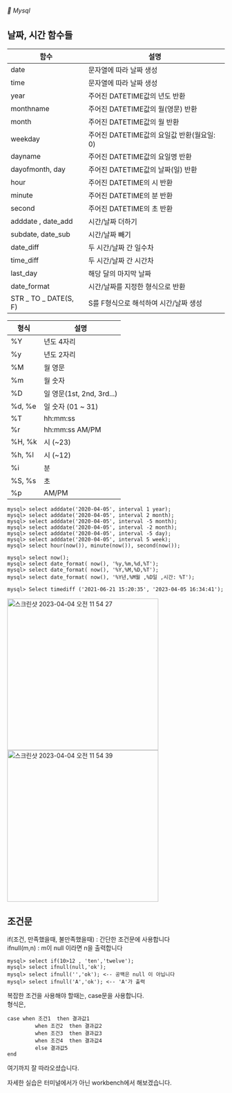 ###### :cactus:  Mysql

## 날짜, 시간 함수들 
| 함수 | 설명 |
|---|---|
| date |문자열에 따라 날짜 생성 | 
| time |문자열에 따라 날짜 생성 |
| year	| 주어진 DATETIME값의 년도 반환 |
| monthname	| 주어진 DATETIME값의 월(영문) 반환 |
| month| 주어진 DATETIME값의 월 반환 |
| weekday	| 주어진 DATETIME값의 요일값 반환(월요일: 0) |
| dayname	| 주어진 DATETIME값의 요일명 반환 |
| dayofmonth, day	| 주어진 DATETIME값의 날짜(일) 반환 | 
| hour | 주어진 DATETIME의 시 반환 |
| minute |	주어진 DATETIME의 분 반환 |
| second |	주어진 DATETIME의 초 반환 |
| adddate , date_add	 |시간/날짜 더하기 |
| subdate, date_sub |시간/날짜 빼기 |
| date_diff | 두 시간/날짜 간 일수차 |
| time_diff |두 시간/날짜 간 시간차 |
| last_day| 해당 달의 마지막 날짜 |
| date_format |	시간/날짜를 지정한 형식으로 반환 |
| STR _ TO _ DATE(S, F)	|S를 F형식으로 해석하여 시간/날짜 생성 |

| 형식	| 설명 |
|---|---|
| %Y	| 년도 4자리 |
| %y	| 년도 2자리|
| %M	| 월 영문|
| %m	| 월 숫자|
| %D	| 일 영문(1st, 2nd, 3rd...)|
| %d, %e	| 일 숫자 (01 ~ 31)|
| %T	| hh:mm:ss|
| %r	| hh:mm:ss AM/PM|
| %H, %k	| 시 (~23)|
| %h, %l| 	시 (~12)|
| %i	| 분|
| %S, %s| 초|
| %p	| AM/PM|


```
mysql> select adddate('2020-04-05', interval 1 year);
mysql> select adddate('2020-04-05', interval 2 month);
mysql> select adddate('2020-04-05', interval -5 month);
mysql> select adddate('2020-04-05', interval -2 month);
mysql> select adddate('2020-04-05', interval -5 day);
mysql> select adddate('2020-04-05', interval 5 week);
mysql> select hour(now()), minute(now()), second(now());

mysql> select now();
mysql> select date_format( now(), '%y,%m,%d,%T');
mysql> select date_format( now(), '%Y,%M,%D,%T');
mysql> select date_format( now(), '%Y년,%M월 ,%D일 ,시간: %T');

mysql> Select timediff ('2021-06-21 15:20:35', '2023-04-05 16:34:41');
```

<img width="350" alt="스크린샷 2023-04-04 오전 11 54 27" src="https://user-images.githubusercontent.com/48478079/229675053-cf0facb1-fe0d-4b3c-9cea-9b5610972ae9.png">

<img width="350" alt="스크린샷 2023-04-04 오전 11 54 39" src="https://user-images.githubusercontent.com/48478079/229675068-235d280d-115f-4a95-8946-3a97b2243aee.png">


## 조건문  
if(조건, 만족했을때, 불만족했을때) : 간단한 조건문에 사용합니다  
ifnull(m,n) : m이 null 이라면 n을 출력합니다  
```
mysql> select if(10>12 , 'ten','twelve');
mysql> select ifnull(null,'ok');
mysql> select ifnull('','ok'); <-- 공백은 null 이 아닙니다 
mysql> select ifnull('A','ok'); <-- 'A'가 출력
```    
복잡한 조건을 사용해야 할때는, case문을 사용합니다.    
형식은,   
```
case when 조건1  then 결과값1
         when 조건2  then 결과값2
         when 조건3  then 결과값3
         when 조건4  then 결과값4
         else 결과값5
end
```     
여기까지 잘 따라오셨습니다.

자세한 실습은 터미널에서가 아닌 workbench에서 해보겠습니다.  
 
